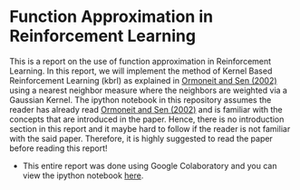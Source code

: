 # Function Approximation in Reinforcement Learning

This is a report on the use of function approximation in Reinforcement Learning. In this report, we will implement the method of Kernel Based Reinforcement Learning (kbrl) as explained in [Ormoneit and Sen (2002)](https://link.springer.com/article/10.1023%2FA%3A1017928328829) using a nearest neighbor measure where the neighbors are weighted via a Gaussian Kernel. The ipython notebook in this repository assumes the reader has already read [Ormoneit and Sen (2002)](https://link.springer.com/article/10.1023%2FA%3A1017928328829) and is familiar with the concepts that are introduced in the paper. Hence, there is no introduction section in this report and it maybe hard to follow if the reader is not familiar with the said paper. Therefore, it is highly suggested to read the paper before reading this report!

* This entire report was done using Google Colaboratory and you can view the ipython notebook [here](https://github.com/rezazzr/kernel_based_reinforcement_learning/blob/master/kbrl.ipynb).
